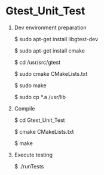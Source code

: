# Gtest_Unit_Test
1.	Dev environment preparation
    
    $ sudo apt-get install libgtest-dev
    
    $ sudo apt-get install cmake
    
    $ cd /usr/src/gtest
    
    $ sudo cmake CMakeLists.txt
    
    $ sudo make
    
    $ sudo cp *.a /usr/lib

2.	Compile
    
    $ cd Gtest_Unit_Test
    
    $ cmake CMakeLists.txt
    
    $ make

3.	Execute testing
    
    $ ./runTests
